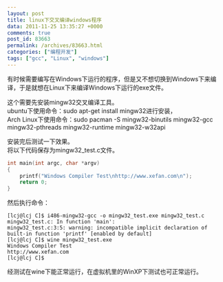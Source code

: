 ```yaml
---
layout: post
title: linux下交叉编译windows程序
data: 2011-11-25 13:35:27 +0000
comments: true
post_id: 83663
permalink: /archives/83663.html
categories: ["编程开发"]
tags: ["gcc", "Linux", "windows"]
---
```


有时候需要编写在Windows下运行的程序，但是又不想切换到Windows下来编译，于是就想在Linux下来编译Windows下运行的exe文件。

这个需要先安装mingw32交叉编译工具。  
ubuntu下使用命令：sudo apt-get install mingw32进行安装，  
Arch Linux下使用命令：sudo pacman -S mingw32-binutils mingw32-gcc mingw32-pthreads mingw32-runtime mingw32-w32api

安装完后测试一下效果。  
将以下代码保存为mingw32_test.c文件。

``` c
int main(int argc, char *argv)
{
    printf("Windows Compiler Test\nhttp://www.xefan.com\n");
    return 0;
}
```


然后执行命令：

    [lcj@lcj C]$ i486-mingw32-gcc -o mingw32_test.exe mingw32_test.c
    mingw32_test.c: In function 'main':
    mingw32_test.c:3:5: warning: incompatible implicit declaration of built-in function 'printf' [enabled by default]
    [lcj@lcj C]$ wine mingw32_test.exe
    Windows Compiler Test
    http://www.xefan.com
    [lcj@lcj C]$

经测试在wine下能正常运行，在虚拟机里的WinXP下测试也可正常运行。
